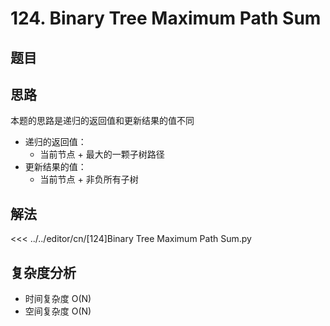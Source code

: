 # 124. Binary Tree Maximum Path Sum

## 题目

<!--@include: ../../editor/cn/doc/content/[124]Binary Tree Maximum Path Sum.md-->

## 思路
本题的思路是递归的返回值和更新结果的值不同
- 递归的返回值：
  - 当前节点 + 最大的一颗子树路径
- 更新结果的值： 
  - 当前节点 + 非负所有子树


## 解法

<<< ../../editor/cn/[124]Binary Tree Maximum Path Sum.py


## 复杂度分析
- 时间复杂度 O(N)
- 空间复杂度 O(N)

